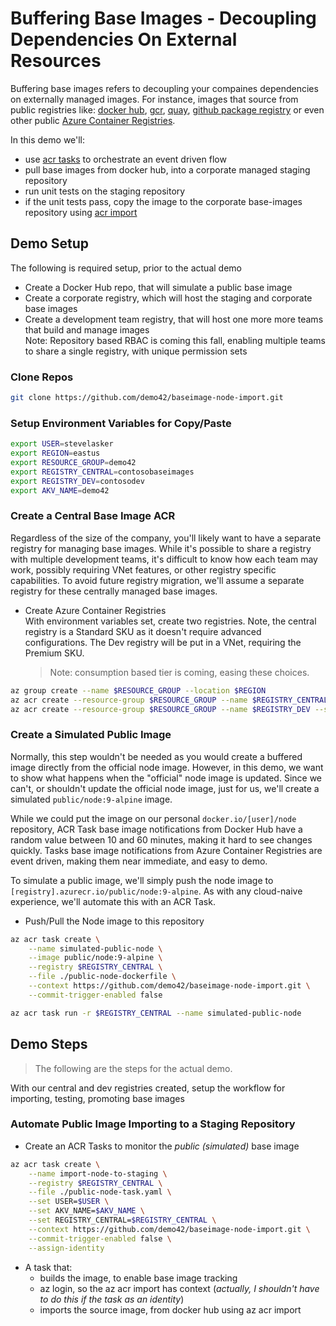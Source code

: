 # Buffering Base Images - Decoupling Dependencies On External Resources

Buffering base images refers to decoupling your compaines dependencies on externally managed images. For instance, images that source from public registries like: [docker hub](https://hub.docker.com), [gcr](https://cloud.google.com/container-registry/), [quay](https://quay.io), [github package registry](https://github.com/features/package-registry) or even other public [Azure Container Registries](https://aka.ms/acr). 

In this demo we'll:

- use [acr tasks](https://aka.ms/acr/tasks) to orchestrate an event driven flow
- pull base images from docker hub, into a corporate managed staging repository
- run unit tests on the staging repository
- if the unit tests pass, copy the image to the corporate base-images repository using [acr import](https://aka.ms/acr/import)

## Demo Setup

The following is required setup, prior to the actual demo

- Create a Docker Hub repo, that will simulate a public base image
- Create a corporate registry, which will host the staging and corporate base images
- Create a development team registry, that will host one more more teams that build and manage images  
  Note: Repository based RBAC is coming this fall, enabling multiple teams to share a single registry, with unique permission sets

### Clone Repos

```sh
git clone https://github.com/demo42/baseimage-node-import.git
```

### Setup Environment Variables for Copy/Paste

  ```sh
  export USER=stevelasker
  export REGION=eastus
  export RESOURCE_GROUP=demo42
  export REGISTRY_CENTRAL=contosobaseimages
  export REGISTRY_DEV=contosodev
  export AKV_NAME=demo42
  ```

### Create a Central Base Image ACR

Regardless of the size of the company, you'll likely want to have a separate registry for managing base images. While it's possible to share a registry with multiple development teams, it's difficult to know how each team may work, possibly requiring VNet features, or other registry specific capabilities. To avoid future registry migration, we'll assume a separate registry for these centrally managed base images.

- Create Azure Container Registries  
  With environment variables set, create two registries. Note, the central registry is a Standard SKU as it doesn't require advanced configurations. The Dev registry will be put in a VNet, requiring the Premium SKU.
  > Note: consumption based tier is coming, easing these choices. 

```sh
az group create --name $RESOURCE_GROUP --location $REGION
az acr create --resource-group $RESOURCE_GROUP --name $REGISTRY_CENTRAL --sku Standard
az acr create --resource-group $RESOURCE_GROUP --name $REGISTRY_DEV --sku Premium
```

### Create a Simulated Public Image

Normally, this step wouldn't be needed as you would create a buffered image directly from the official node image. However, in this demo, we want to show what happens when the "official" node image is updated. Since we can't, or shouldn't update the official node image, just for us, we'll create a simulated `public/node:9-alpine` image.

While we could put the image on our personal `docker.io/[user]/node` repository, ACR Task base image notifications from Docker Hub have a random value between 10 and 60 minutes, making it hard to see changes quickly. Tasks base image notifications from Azure Container Registries are event driven, making them near immediate, and easy to demo.

To simulate a public image, we'll simply push the node image to `[registry].azurecr.io/public/node:9-alpine`. As with any cloud-naive experience, we'll automate this with an ACR Task.

- Push/Pull the Node image to this repository

```sh
az acr task create \
    --name simulated-public-node \
    --image public/node:9-alpine \
    --registry $REGISTRY_CENTRAL \
    --file ./public-node-dockerfile \
    --context https://github.com/demo42/baseimage-node-import.git \
    --commit-trigger-enabled false

az acr task run -r $REGISTRY_CENTRAL --name simulated-public-node
```

## Demo Steps

> The following are the steps for the actual demo.

With our central and dev registries created, setup the workflow for importing, testing, promoting base images

### Automate Public Image Importing to a Staging Repository

- Create an ACR Tasks to monitor the *public (simulated)* base image

```sh
az acr task create \
    --name import-node-to-staging \
    --registry $REGISTRY_CENTRAL \
    --file ./public-node-task.yaml \
    --set USER=$USER \
    --set AKV_NAME=$AKV_NAME \
    --set REGISTRY_CENTRAL=$REGISTRY_CENTRAL \
    --context https://github.com/demo42/baseimage-node-import.git \
    --commit-trigger-enabled false \
    --assign-identity
```

- A task that:
  - builds the image, to enable base image tracking
  - az login, so the az acr import has context (*actually, I shouldn't have to do this if the task as an identity*)
  - imports the source image, from docker hub using az acr import
